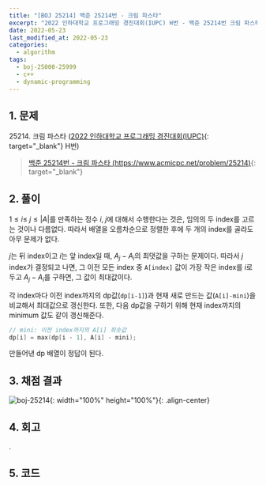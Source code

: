 ```yaml
---
title: "[BOJ 25214] 백준 25214번 - 크림 파스타"
excerpt: "2022 인하대학교 프로그래밍 경진대회(IUPC) H번 - 백준 25214번 크림 파스타 풀이"
date: 2022-05-23
last_modified_at: 2022-05-23
categories:
  - algorithm
tags:
  - boj-25000-25999
  - c++
  - dynamic-programming
---
```


## 1. 문제
$25214$. 크림 파스타 ([2022 인하대학교 프로그래밍 경진대회(IUPC)](https://burningfalls.github.io/contest/iupc-baekjoon-contest/){: target="_blank"} H번)

> [백준 25214번 - 크림 파스타 (https://www.acmicpc.net/problem/25214)](https://www.acmicpc.net/problem/25214){: target="_blank"}

## 2. 풀이

$1\leq i \leq \ j \leq |A|$를 만족하는 정수 $i,\;j$에 대해서 수행한다는 것은, 임의의 두 index를 고르는 것이나 다름없다. 따라서 배열을 오름차순으로 정렬한 후에 두 개의 index를 골라도 아무 문제가 없다.

$j$는 뒤 index이고 $i$는 앞 index일 때, $A_j-A_i$의 최댓값을 구하는 문제이다. 따라서 $j$ index가 결정되고 나면, 그 이전 모든 index 중 `A[index]` 값이 가장 작은 index를 $i$로 두고 $A_j-A_i$를 구하면, 그 값이 최대값이다.

각 index마다 이전 index까지의 dp값(`dp[i-1]`)과 현재 새로 만드는 값(`A[i]-mini`)을 비교해서 최대값으로 갱신한다. 또한, 다음 dp값을 구하기 위해 현재 index까지의 minimum 값도 같이 갱신해준다.

```cpp
// mini: 이전 index까지의 A[i] 최솟값
dp[i] = max(dp[i - 1], A[i] - mini);
```

만들어낸 dp 배열이 정답이 된다.

## 3. 채점 결과

![boj-25214](https://user-images.githubusercontent.com/30232837/169728582-66efa980-6954-452c-ae70-7240c21708f7.png "boj-25214"){: width="100%" height="100%"}{: .align-center}

## 4. 회고

.

## 5. 코드

<script src="https://gist.github.com/BurningFalls/e39e8aaa216396a165dd8b7951daebe0.js"></script>